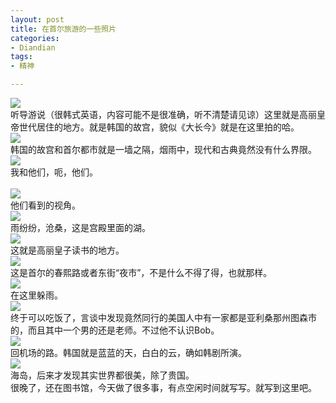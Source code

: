 ```yaml
---
layout: post
title: 在首尔旅游的一些照片
categories:
- Diandian
tags:
- 精神

---
```

<img src="http://m3.img.srcdd.com/farm4/d/2012/0627/10/5F977A9AF6B78B29D549D74B9856398B_B500_900_500_280.PNG" />
<br />听导游说（很韩式英语，内容可能不是很准确，听不清楚请见谅）这里就是高丽皇帝世代居住的地方。就是韩国的故宫，貌似《大长今》就是在这里拍的哈。
<br />
<img src="http://m2.img.srcdd.com/farm4/d/2012/0627/10/8815D335AB720A32477192371EA2B0D7_B500_900_500_280.PNG" />
<br />韩国的故宫和首尔都市就是一墙之隔，烟雨中，现代和古典竟然没有什么界限。
<br />
<img src="http://m3.img.srcdd.com/farm5/d/2012/0627/10/7104D7D8B8D8D4B6752F763496AF73BE_B500_900_500_280.PNG" />
<br />我和他们，呃，他们。
<br />
<br />
<img src="http://m2.img.srcdd.com/farm5/d/2012/0627/10/C0DE3665CED0A3273809092048223ACC_B500_900_500_280.PNG" />
<br />他们看到的视角。
<br />
<img src="http://m3.img.srcdd.com/farm5/d/2012/0627/10/A2FA8944D6B6737095E26EE037350C29_B500_900_500_280.PNG" />
<br />雨纷纷，沧桑，这是宫殿里面的湖。
<br />
<img src="http://m1.img.srcdd.com/farm4/d/2012/0627/10/1B901412D459E29BE37E12D9BFFE209D_B500_900_500_280.PNG" />
<br />这就是高丽皇子读书的地方。
<br />
<img src="http://m3.img.srcdd.com/farm5/d/2012/0627/10/450941BE293194974E9B2176938DA682_B500_900_500_280.PNG" />
<br />这是首尔的春熙路或者东街“夜市”，不是什么不得了得，也就那样。
<br />
<img src="http://m1.img.srcdd.com/farm4/d/2012/0627/10/D802081F200A819100C0847F7B723AD9_B500_900_500_280.PNG" />
<br />在这里躲雨。
<br />
<img src="http://m3.img.srcdd.com/farm5/d/2012/0627/10/C7AACA6DC4E1AD576C389AA7C1F0D2D8_B500_900_500_280.PNG" />
<br />终于可以吃饭了，言谈中发现竟然同行的美国人中有一家都是亚利桑那州图森市的，而且其中一个男的还是老师。不过他不认识Bob。
<br />
<img src="http://m3.img.srcdd.com/farm4/d/2012/0627/10/03951AC6A60CB43DE96EFC2F7894C2F7_B500_900_500_280.PNG" />
<br />回机场的路。韩国就是蓝蓝的天，白白的云，确如韩剧所演。
<br />
<img src="http://m2.img.srcdd.com/farm4/d/2012/0627/10/B9FD5CC3EC2C3B5EB70EE12CA6D23F0C_B500_900_500_280.PNG" />
<br />海岛，后来才发现其实世界都很美，除了贵国。
<br />很晚了，还在图书馆，今天做了很多事，有点空闲时间就写写。就写到这里吧。